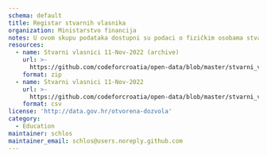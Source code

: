 ```yaml
---
schema: default
title: Registar stvarnih vlasnika
organization: Ministarstvo financija
notes: U ovom skupu podataka dostupni su podaci o fizičkim osobama stvarnim vlasnicima pojedinih konkretnih pravnih subjekata, sukladno odredbama čl. 34. i 35. Zakona o sprječavanju pranja novca i financiranja terorizma.
resources:
  - name: Stvarni vlasnici 11-Nov-2022 (archive)
    url: >-
      https://github.com/codeforcroatia/open-data/blob/master/stvarni_vlasnici/stvarni_vlasnici_20221110.zip
    format: zip
  - name: Stvarni vlasnici 11-Nov-2022
    url: >-
      https://github.com/codeforcroatia/open-data/blob/master/stvarni_vlasnici/stvarni_vlasnici_export_20221110.csv
    format: csv
license: 'http://data.gov.hr/otvorena-dozvola'
category:
  - Education
maintainer: schlos
maintainer_email: schlos@users.noreply.github.com
---
```

